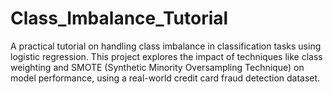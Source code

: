 # Class_Imbalance_Tutorial
A practical tutorial on handling class imbalance in classification tasks using logistic regression. This project explores the impact of techniques like class weighting and SMOTE (Synthetic Minority Oversampling Technique) on model performance, using a real-world credit card fraud detection dataset.
